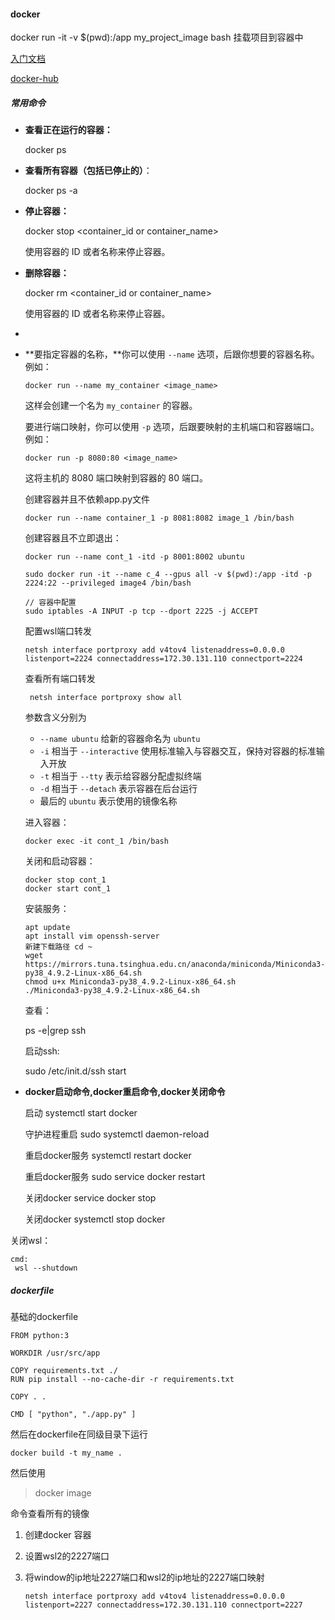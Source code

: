 #### docker 

docker run -it -v $(pwd):/app my_project_image bash 挂载项目到容器中







[入门文档](https://www.ruanyifeng.com/blog/2018/02/docker-tutorial.html)

[docker-hub](https://hub.docker.com/_/python)

##### 常用命令

- **查看正在运行的容器：**

  docker ps

- **查看所有容器（包括已停止的）**：

  docker ps -a

- **停止容器：**

  docker stop <container_id or container_name>

  使用容器的 ID 或者名称来停止容器。

- **删除容器：**

  docker rm <container_id or container_name>

  使用容器的 ID 或者名称来停止容器。

- 

- **要指定容器的名称，**你可以使用 `--name` 选项，后跟你想要的容器名称。例如：

  ```
  docker run --name my_container <image_name>
  ```

  这样会创建一个名为 `my_container` 的容器。

  要进行端口映射，你可以使用 `-p` 选项，后跟要映射的主机端口和容器端口。例如：

  ```
  docker run -p 8080:80 <image_name>
  ```

  这将主机的 8080 端口映射到容器的 80 端口。

  创建容器并且不依赖app.py文件

  ```
  docker run --name container_1 -p 8081:8082 image_1 /bin/bash
  ```

  创建容器且不立即退出：

  ```
  docker run --name cont_1 -itd -p 8001:8002 ubuntu
  ```

  ```
  sudo docker run -it --name c_4 --gpus all -v $(pwd):/app -itd -p 2224:22 --privileged image4 /bin/bash
  
  ```

  ```
  // 容器中配置
  sudo iptables -A INPUT -p tcp --dport 2225 -j ACCEPT
  ```

  配置wsl端口转发

  ```
  netsh interface portproxy add v4tov4 listenaddress=0.0.0.0 listenport=2224 connectaddress=172.30.131.110 connectport=2224
  
  ```

  查看所有端口转发

  ```
   netsh interface portproxy show all
  ```

  

  参数含义分别为

  - `--name ubuntu` 给新的容器命名为 `ubuntu`
  - `-i` 相当于 `--interactive` 使用标准输入与容器交互，保持对容器的标准输入开放
  - `-t` 相当于 `--tty` 表示给容器分配虚拟终端
  - `-d` 相当于 `--detach` 表示容器在后台运行
  - 最后的 `ubuntu` 表示使用的镜像名称

  进入容器：

  ```
  docker exec -it cont_1 /bin/bash
  ```

  关闭和启动容器：

  ```
  docker stop cont_1
  docker start cont_1
  ```

  安装服务：

  ```
  apt update
  apt install vim openssh-server
  新建下载路径 cd ~
  wget https://mirrors.tuna.tsinghua.edu.cn/anaconda/miniconda/Miniconda3-py38_4.9.2-Linux-x86_64.sh
  chmod u+x Miniconda3-py38_4.9.2-Linux-x86_64.sh
  ./Miniconda3-py38_4.9.2-Linux-x86_64.sh
  ```

  查看：

  ps -e|grep ssh

  启动ssh:

  sudo /etc/init.d/ssh start

- **docker启动命令,docker重启命令,docker关闭命令**

  启动        systemctl start docker

  守护进程重启   sudo systemctl daemon-reload

  重启docker服务   systemctl restart  docker

  重启docker服务  sudo service docker restart

  关闭docker service docker stop

  关闭docker systemctl stop docker
  

关闭wsl：

```
cmd:
 wsl --shutdown
```

##### dockerfile

基础的dockerfile

```
FROM python:3

WORKDIR /usr/src/app

COPY requirements.txt ./
RUN pip install --no-cache-dir -r requirements.txt

COPY . .

CMD [ "python", "./app.py" ]
```

然后在dockerfile在同级目录下运行

```
docker build -t my_name .
```

然后使用 

> docker image

命令查看所有的镜像





1. 创建docker 容器

2. 设置wsl2的2227端口

3. 将window的ip地址2227端口和wsl2的ip地址的2227端口映射

   ```
   netsh interface portproxy add v4tov4 listenaddress=0.0.0.0 listenport=2227 connectaddress=172.30.131.110 connectport=2227
   ```

   